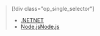 > [!div class="op_single_selector"]
> * [<span data-ttu-id="72e5a-101">.NET</span><span class="sxs-lookup"><span data-stu-id="72e5a-101">NET</span></span>](../articles/service-bus-relay/relay-hybrid-connections-dotnet-get-started.md)
> * [<span data-ttu-id="72e5a-102">Node.js</span><span class="sxs-lookup"><span data-stu-id="72e5a-102">Node.js</span></span>](../articles/service-bus-relay/relay-hybrid-connections-node-get-started.md)
> 
> 

